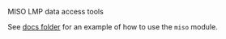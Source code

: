 MISO LMP data access tools

See [docs folder](https://github.com/slacgismo/miso) for an example of how to use the `miso` module.
